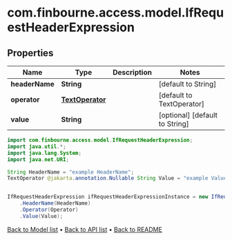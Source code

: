 # com.finbourne.access.model.IfRequestHeaderExpression

## Properties

Name | Type | Description | Notes
------------ | ------------- | ------------- | -------------
**headerName** | **String** |  | [default to String]
**operator** | [**TextOperator**](TextOperator.md) |  | [default to TextOperator]
**value** | **String** |  | [optional] [default to String]

```java
import com.finbourne.access.model.IfRequestHeaderExpression;
import java.util.*;
import java.lang.System;
import java.net.URI;

String HeaderName = "example HeaderName";
TextOperator @jakarta.annotation.Nullable String Value = "example Value";


IfRequestHeaderExpression ifRequestHeaderExpressionInstance = new IfRequestHeaderExpression()
    .HeaderName(HeaderName)
    .Operator(Operator)
    .Value(Value);
```


[Back to Model list](../README.md#documentation-for-models) &#8226; [Back to API list](../README.md#documentation-for-api-endpoints) &#8226; [Back to README](../README.md)
